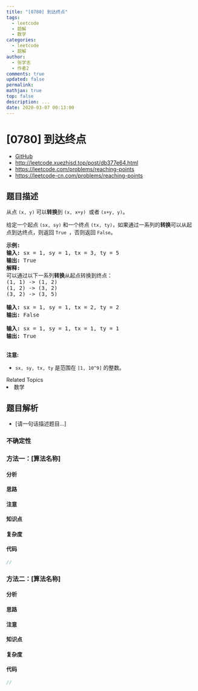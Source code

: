 ```yaml
---
title: "[0780] 到达终点"
tags:
  - leetcode
  - 题解
  - 数学
categories:
  - leetcode
  - 题解
author:
  - 张学志
  - 作者2
comments: true
updated: false
permalink:
mathjax: true
top: false
description: ...
date: 2020-03-07 00:13:00
---
```



# [0780] 到达终点
* [GitHub](https://github.com/algoboy101/LeetCodeCrowdsource/tree/master/_posts/QA/%5B0780%5D%20%E5%88%B0%E8%BE%BE%E7%BB%88%E7%82%B9.md)
* http://leetcode.xuezhisd.top/post/db377e64.html
* https://leetcode.com/problems/reaching-points
* https://leetcode-cn.com/problems/reaching-points


## 题目描述

<p>从点&nbsp;<code>(x, y)</code>&nbsp;可以<strong>转换</strong>到&nbsp;<code>(x, x+y)</code>&nbsp; 或者&nbsp;<code>(x+y, y)</code>。</p>

<p>给定一个起点&nbsp;<code>(sx, sy)</code>&nbsp;和一个终点&nbsp;<code>(tx, ty)</code>，如果通过一系列的<strong>转换</strong>可以从起点到达终点，则返回 <code>True&nbsp;</code>，否则返回&nbsp;<code>False</code>。</p>

<pre>
<strong>示例:</strong>
<strong>输入:</strong> sx = 1, sy = 1, tx = 3, ty = 5
<strong>输出:</strong> True
<strong>解释:
</strong>可以通过以下一系列<strong>转换</strong>从起点转换到终点：
(1, 1) -&gt; (1, 2)
(1, 2) -&gt; (3, 2)
(3, 2) -&gt; (3, 5)

<strong>输入:</strong> sx = 1, sy = 1, tx = 2, ty = 2
<strong>输出:</strong> False

<strong>输入:</strong> sx = 1, sy = 1, tx = 1, ty = 1
<strong>输出:</strong> True

</pre>

<p><strong>注意:</strong></p>

<ul>
	<li><code>sx, sy, tx, ty</code>&nbsp;是范围在&nbsp;<code>[1, 10^9]</code>&nbsp;的整数。</li>
</ul>
<div><div>Related Topics</div><div><li>数学</li></div></div>


## 题目解析
* [请一句话描述题目...]

### 不确定性


### 方法一：[算法名称]

#### 分析

#### 思路

#### 注意

#### 知识点

#### 复杂度

#### 代码

```cpp
//
```


### 方法二：[算法名称]

#### 分析

#### 思路

#### 注意

#### 知识点

#### 复杂度

#### 代码

```cpp
//
```


